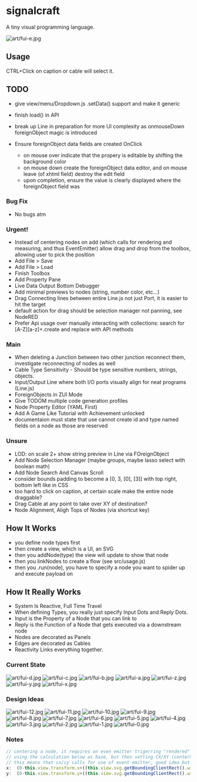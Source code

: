 # signalcraft
A tiny visual programming language.

![art/fui-e.jpg](art/fui-e.jpg)


## Usage

CTRL+Click on caption or cable will select it.

## TODO

- give view/menu/Dropdown.js .setData() support and make it generic
- finish load() in API
- break up Line in preparation for more UI complexity as onmouseDown foreignObject magic is introduced

- Ensure foreignObject data fields are created OnClick
  - on mouse over indicate that the propery is editable by shifting the background color
  - on mouse down create the foreignObject data editor, and on mouse leave (of xhtml field) destroy the edit field
  - upon completion, ensure the value is clearly displayed where the foreignObject field was

### Bug Fix

- No bugs atm

### Urgent!

- Instead of centering nodes on add (which calls for rendering and measuring, and thus EventEmitter) allow drag and drop from the toolbox, allowing user to pick the position
- Add File > Save
- Add File > Load
- Finish Toolbox
- Add Property Pane
- Live Data Output Bottom Debugger
- Add minimal previews to nodes (string, number color, etc...)
- Drag Connecting lines between entire Line.js not just Port, it is easier to hit the target
- default action for drag should be selection manager not panning, see NodeRED
- Prefer Api usage over manually interacting with collections: search for [A-Z][a-z]+\.create and replace with API methods


### Main
- When deleting a Junction between two other junction reconnect them, investigate reconnecting of nodes as well
- Cable Type Sensitivity - Should be type sensitive numbers, strings, objects.
- Input/Output Line where both I/O ports visually align for neat programs (Line.js)
- ForeignObjects in ZUI Mode
- Give TODOM multiple code generation profiles
- Node Property Editor (YAML First)
- Add A Game Like Tutorial with Achievement unlocked
- documentaion must state that use cannot create id and type named fields on a node as those are reserved

### Unsure

- LOD: on scale 2+ show string preview in Line via FOreignObject
- Add Node Selection Manager (maybe groups, maybe lasso select with boolean math)
- Add Node Search And Canvas Scroll
- consider bounds padding to become a [0, 3, [0], [3]] with top right, bottom left like in CSS
- too hard to click on caption, at certain scale make the entire node draggable?
- Drag Cable at any point to take over XY of destination?
- Node Alignment, Aligh Tops of Nodes (via shortcut key)

## How It Works

- you define node types first
- then create a view, which is a UI, an SVG
- then you addNode(type) the view will update to show that node
- then you linkNodes to create a flow (see src/usage.js)
- then you .run(node), you have to specify a node you want to spider up and execute payload on

## How It Really Works

- System Is Reactive, Full Time Travel
- When defining Types, you really just specify Input Dots and Reply Dots.
- Input is the Property of a Node that you can link to
- Reply is the Function of a Node that gets executed via a downstream node
- Nodes are decorated as Panels
- Edges are decorated as Cables
- Reactivity Links everything together.

### Current State
![art/fui-d.jpg](art/fui-d.jpg)
![art/fui-c.jpg](art/fui-c.jpg)
![art/fui-b.jpg](art/fui-b.jpg)
![art/fui-a.jpg](art/fui-a.jpg)
![art/fui-z.jpg](art/fui-z.jpg)
![art/fui-y.jpg](art/fui-y.jpg)
![art/fui-x.jpg](art/fui-x.jpg)

### Design Ideas

![art/fui-12.jpg](art/fui-12.jpg)
![art/fui-11.jpg](art/fui-11.jpg)
![art/fui-10.jpg](art/fui-10.jpg)
![art/fui-9.jpg](art/fui-9.jpg)
![art/fui-8.jpg](art/fui-8.jpg)
![art/fui-7.jpg](art/fui-7.jpg)
![art/fui-6.jpg](art/fui-6.jpg)
![art/fui-5.jpg](art/fui-5.jpg)
![art/fui-4.jpg](art/fui-4.jpg)
![art/fui-3.jpg](art/fui-3.jpg)
![art/fui-2.jpg](art/fui-2.jpg)
![art/fui-1.jpg](art/fui-1.jpg)
![art/fui-0.jpg](art/fui-0.jpg)


### Notes

```JavaScript
// centering a node, it requires an even emitter trigerring "rendered" and then measuring width and height of the rendered node
// using the calculation below as base, but then setting CX/XY (centerX, centerY) by substracting half with/height from below
// this means that cx/cy calls for use of event emitter, good idea but too early in development atm.
x:  (0-this.view.transform.x+((this.view.svg.getBoundingClientRect().width/2)))/this.view.transform.scale,
y:  (0-this.view.transform.y+((this.view.svg.getBoundingClientRect().width/2)))/this.view.transform.scale
```
